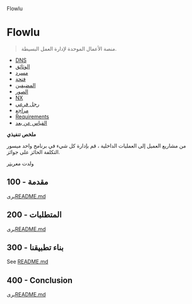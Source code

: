 Flowlu

# Flowlu

> منصة الأعمال الموحدة لإدارة العمل البسيطة.

-   [DNS](./DNS.md)
-   [الوثائق](./DOCUMENTATION.md)
-   [مسرد](./GLOSSARY.md)
-   [فتحة](./HATCH.md)
-   [المضيفين](./HOSTS.md)
-   [الصور](./IMAGES.md)
-   [NX](./NX.md)
-   [رجل فرعي](./PODMAN.md)
-   [مراجع](./REFERENCES.md)
-   [Requirements](./REQUIREMENTS.md)
-   [القياس عن بعد](./TELEMETRY.md)

**ملخص تنفيذي**

من مشاريع العميل إلى العمليات الداخلية ، قم بإدارة كل شيء في برنامج واحد ميسور التكلفة الحائز على جوائز.

ولدت مع[ريتر](https://app.rytr.me)

## 100 - مقدمة

يرى[README.md](./100/README.md)

## 200 - المتطلبات

يرى[README.md](./200/README.md)

## 300 - بناء تطبيقنا

See [README.md](./300/README.md)

## 400 - Conclusion

يرى[README.md](./400/README.md)
